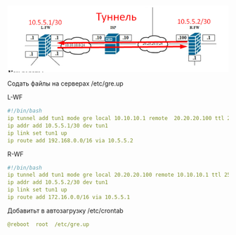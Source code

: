 ![Карта сети ](/gre.png)             


Содать файлы на серверах /etc/gre.up

L-WF
```yaml
#!/bin/bash
ip tunnel add tun1 mode gre local 10.10.10.1 remote  20.20.20.100 ttl 255
ip addr add 10.5.5.1/30 dev tun1
ip link set tun1 up
ip route add 192.168.0.0/16 via 10.5.5.2
```
R-WF
```yaml
#!/bin/bash
ip tunnel add tun1 mode gre local 20.20.20.100 remote 10.10.10.1 ttl 255
ip addr add 10.5.5.2/30 dev tun1
ip link set tun1 up
ip route add 172.16.0.0/16 via 10.5.5.1
```

Добавитьт в автозагрузку /etc/crontab
```yaml
@reboot  root  /etc/gre.up
```
